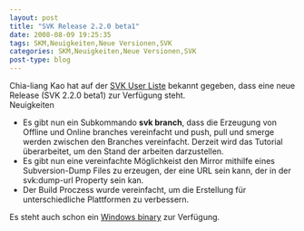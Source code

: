 ```yaml
---
layout: post
title: "SVK Release 2.2.0 beta1"
date: 2008-08-09 19:25:35
tags: SKM,Neuigkeiten,Neue Versionen,SVK
categories: SKM,Neuigkeiten,Neue Versionen,SVK
post-type: blog
---
```

Chia-liang Kao hat auf der <a href="http://lists.bestpractical.com/pipermail/svk-users/2008-August/000311.html"  title="SVK User Liste">SVK User Liste</a> bekannt gegeben, dass eine neue Release (SVK 2.2.0 beta1) zur Verfügung steht.<br/>
Neuigkeiten<ul>
<li>Es gibt nun ein Subkommando <strong>svk branch</strong>, dass die Erzeugung von Offline und Online branches vereinfacht und  push, pull und smerge werden zwischen den Branches vereinfacht. Derzeit wird das Tutorial überarbeitet, um den Stand der arbeiten darzustellen.</li>
<li>Es gibt nun eine vereinfachte Möglichkeist den Mirror mithilfe eines Subversion-Dump Files zu erzeugen, der eine URL sein kann, der in der svk:dump-url Property sein kan. </li>
<li>Der Build Proczess wurde vereinfacht, um die Erstellung für unterschiedliche Plattformen zu verbessern.</li>
</ul>

Es steht auch schon ein <a href="http://fsck.com/~clkao/svk-win32-r3055.exe"  title="Windows Binary">Windows binary</a> zur Verfügung.


